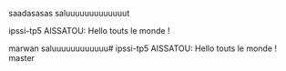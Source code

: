 saadasasas saluuuuuuuuuuuuut

 ipssi-tp5
AISSATOU: Hello touts le monde !

 marwan
saluuuuuuuuuuuu# ipssi-tp5
AISSATOU: Hello touts le monde !
master

